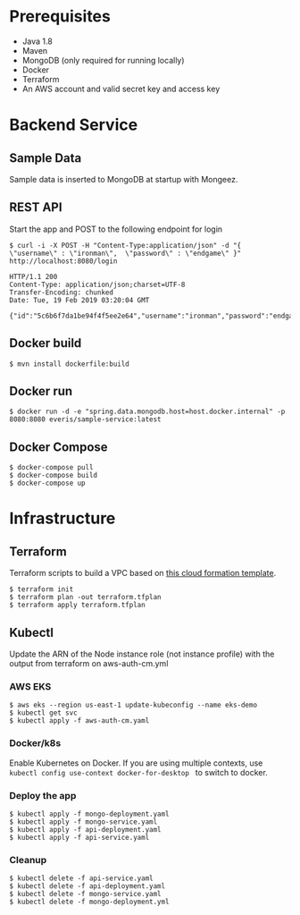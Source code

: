 # Prerequisites

- Java 1.8
- Maven
- MongoDB (only required for running locally)
- Docker
- Terraform
- An AWS account and valid secret key and access key

# Backend Service

## Sample Data
Sample data is inserted to MongoDB at startup with Mongeez.

## REST API 
Start the app and POST to the following endpoint for login
```commandline
$ curl -i -X POST -H "Content-Type:application/json" -d "{  \"username\" : \"ironman\",  \"password\" : \"endgame\" }" http://localhost:8080/login

HTTP/1.1 200 
Content-Type: application/json;charset=UTF-8
Transfer-Encoding: chunked
Date: Tue, 19 Feb 2019 03:20:04 GMT

{"id":"5c6b6f7da1be94f4f5ee2e64","username":"ironman","password":"endgame","firstName":"Tony","lastName":"Stark"}
```

## Docker build
```
$ mvn install dockerfile:build
```

## Docker run
```
$ docker run -d -e "spring.data.mongodb.host=host.docker.internal" -p 8080:8080 everis/sample-service:latest 
```

## Docker Compose
``` 
$ docker-compose pull
$ docker-compose build
$ docker-compose up
```

# Infrastructure

## Terraform

Terraform scripts to build a VPC based on [this cloud formation template](https://amazon-eks.s3-us-west-2.amazonaws.com/cloudformation/2019-02-11/amazon-eks-vpc-sample.yaml).

``` 
$ terraform init
$ terraform plan -out terraform.tfplan
$ terraform apply terraform.tfplan
```

## Kubectl

Update the ARN of the Node instance role (not instance profile) with the output from terraform on aws-auth-cm.yml

### AWS EKS
``` 
$ aws eks --region us-east-1 update-kubeconfig --name eks-demo
$ kubectl get svc
$ kubectl apply -f aws-auth-cm.yaml
```

### Docker/k8s

Enable Kubernetes on Docker. If you are using multiple contexts, use `kubectl config use-context docker-for-desktop
` to switch to docker.

### Deploy the app

``` 
$ kubectl apply -f mongo-deployment.yaml
$ kubectl apply -f mongo-service.yaml
$ kubectl apply -f api-deployment.yaml
$ kubectl apply -f api-service.yaml
```

### Cleanup

``` 
$ kubectl delete -f api-service.yaml
$ kubectl delete -f api-deployment.yaml
$ kubectl delete -f mongo-service.yaml
$ kubectl delete -f mongo-deployment.yml
```
